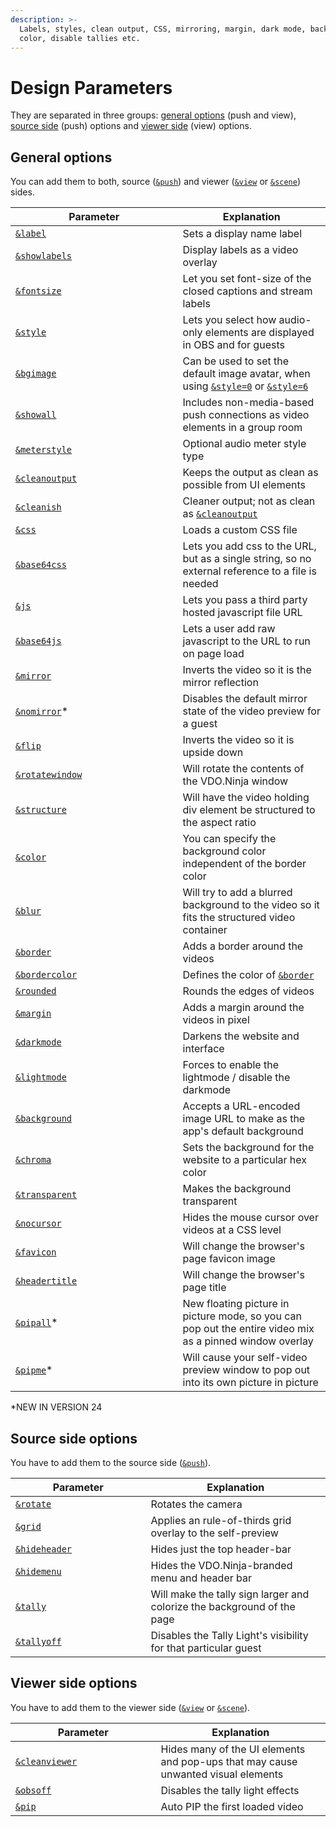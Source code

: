```yaml
---
description: >-
  Labels, styles, clean output, CSS, mirroring, margin, dark mode, background
  color, disable tallies etc.
---
```


# Design Parameters

They are separated in three groups: [general options](./#general-options) (push and view), [source side](./#source-side-options) (push) options and [viewer side](./#viewer-side-options) (view) options.

## General options

You can add them to both, source ([`&push`](../../source-settings/push.md)) and viewer ([`&view`](../view-parameters/view.md) or [`&scene`](../view-parameters/scene.md)) sides.

<table><thead><tr><th width="251.57142857142856">Parameter</th><th>Explanation</th></tr></thead><tbody><tr><td><a href="../../general-settings/label.md"><code>&#x26;label</code></a></td><td>Sets a display name label</td></tr><tr><td><a href="showlabels.md"><code>&#x26;showlabels</code></a></td><td>Display labels as a video overlay</td></tr><tr><td><a href="../view-parameters/fontsize.md"><code>&#x26;fontsize</code></a></td><td>Let you set font-size of the closed captions and stream labels</td></tr><tr><td><a href="style.md"><code>&#x26;style</code></a></td><td>Lets you select how audio-only elements are displayed in OBS and for guests</td></tr><tr><td><a href="and-bgimage.md"><code>&#x26;bgimage</code></a></td><td>Can be used to set the default image avatar, when using <a href="style.md"><code>&#x26;style=0</code></a> or <a href="style.md"><code>&#x26;style=6</code></a></td></tr><tr><td><a href="and-showall.md"><code>&#x26;showall</code></a></td><td>Includes non-media-based push connections as video elements in a group room</td></tr><tr><td><a href="meterstyle.md"><code>&#x26;meterstyle</code></a></td><td>Optional audio meter style type</td></tr><tr><td><a href="cleanoutput.md"><code>&#x26;cleanoutput</code></a></td><td>Keeps the output as clean as possible from UI elements</td></tr><tr><td><a href="cleanish.md"><code>&#x26;cleanish</code></a></td><td>Cleaner output; not as clean as <a href="cleanoutput.md"><code>&#x26;cleanoutput</code></a></td></tr><tr><td><a href="css.md"><code>&#x26;css</code></a></td><td>Loads a custom CSS file</td></tr><tr><td><a href="and-base64css.md"><code>&#x26;base64css</code></a></td><td>Lets you add css to the URL, but as a single string, so no external reference to a file is needed</td></tr><tr><td><a href="and-js.md"><code>&#x26;js</code></a></td><td>Lets you pass a third party hosted javascript file URL</td></tr><tr><td><a href="and-base64js.md"><code>&#x26;base64js</code></a></td><td>Lets a user add raw javascript to the URL to run on page load</td></tr><tr><td><a href="and-mirror.md"><code>&#x26;mirror</code></a></td><td>Inverts the video so it is the mirror reflection</td></tr><tr><td><a href="and-nomirror-alpha.md"><code>&#x26;nomirror</code></a>*</td><td>Disables the default mirror state of the video preview for a guest</td></tr><tr><td><a href="and-flip.md"><code>&#x26;flip</code></a></td><td>Inverts the video so it is upside down</td></tr><tr><td><a href="and-rotatewindow.md"><code>&#x26;rotatewindow</code></a></td><td>Will rotate the contents of the VDO.Ninja window</td></tr><tr><td><a href="and-structure.md"><code>&#x26;structure</code></a></td><td>Will have the video holding div element be structured to the aspect ratio</td></tr><tr><td><a href="and-color.md"><code>&#x26;color</code></a></td><td>You can specify the background color independent of the border color</td></tr><tr><td><a href="and-blur.md"><code>&#x26;blur</code></a></td><td>Will try to add a blurred background to the video so it fits the structured video container</td></tr><tr><td><a href="and-border.md"><code>&#x26;border</code></a></td><td>Adds a border around the videos</td></tr><tr><td><a href="and-bordercolor.md"><code>&#x26;bordercolor</code></a></td><td>Defines the color of <a href="and-border.md"><code>&#x26;border</code></a></td></tr><tr><td><a href="rounded.md"><code>&#x26;rounded</code></a></td><td>Rounds the edges of videos</td></tr><tr><td><a href="margin.md"><code>&#x26;margin</code></a></td><td>Adds a margin around the videos in pixel</td></tr><tr><td><a href="darkmode.md"><code>&#x26;darkmode</code></a></td><td>Darkens the website and interface</td></tr><tr><td><a href="and-lightmode.md"><code>&#x26;lightmode</code></a></td><td>Forces to enable the lightmode / disable the darkmode</td></tr><tr><td><a href="and-background.md"><code>&#x26;background</code></a></td><td>Accepts a URL-encoded image URL to make as the app's default background</td></tr><tr><td><a href="chroma.md"><code>&#x26;chroma</code></a></td><td>Sets the background for the website to a particular hex color</td></tr><tr><td><a href="and-transparent.md"><code>&#x26;transparent</code></a></td><td>Makes the background transparent</td></tr><tr><td><a href="../../general-settings/and-nocursor.md"><code>&#x26;nocursor</code></a></td><td>Hides the mouse cursor over videos at a CSS level</td></tr><tr><td><a href="and-favicon-alpha.md"><code>&#x26;favicon</code></a></td><td>Will change the browser's page favicon image</td></tr><tr><td><a href="and-headertitle.md"><code>&#x26;headertitle</code></a></td><td>Will change the browser's page title</td></tr><tr><td><a href="and-pipall-alpha.md"><code>&#x26;pipall</code></a>*</td><td>New floating picture in picture mode, so you can pop out the entire video mix as a pinned window overlay</td></tr><tr><td><a href="and-pipme-alpha.md"><code>&#x26;pipme</code></a>*</td><td>Will cause your self-video preview window to pop out into its own picture in picture</td></tr></tbody></table>

\*NEW IN VERSION 24

## Source side options

You have to add them to the source side ([`&push`](../../source-settings/push.md)).

<table><thead><tr><th width="200.57142857142856">Parameter</th><th>Explanation</th></tr></thead><tbody><tr><td><a href="and-rotate.md"><code>&#x26;rotate</code></a></td><td>Rotates the camera</td></tr><tr><td><a href="grid.md"><code>&#x26;grid</code></a></td><td>Applies an rule-of-thirds grid overlay to the self-preview</td></tr><tr><td><a href="and-hideheader.md"><code>&#x26;hideheader</code></a></td><td>Hides just the top header-bar</td></tr><tr><td><a href="and-hidemenu.md"><code>&#x26;hidemenu</code></a></td><td>Hides the VDO.Ninja-branded menu and header bar</td></tr><tr><td><a href="tallyoff.md"><code>&#x26;tally</code></a></td><td>Will make the tally sign larger and colorize the background of the page</td></tr><tr><td><a href="tallyoff-1.md"><code>&#x26;tallyoff</code></a></td><td>Disables the Tally Light's visibility for that particular guest</td></tr></tbody></table>

## **Viewer side options**

You have to add them to the viewer side ([`&view`](../view-parameters/view.md) or [`&scene`](../view-parameters/scene.md)).

<table><thead><tr><th width="216.57142857142856">Parameter</th><th>Explanation</th></tr></thead><tbody><tr><td><a href="and-cleanviewer.md"><code>&#x26;cleanviewer</code></a></td><td>Hides many of the UI elements and pop-ups that may cause unwanted visual elements</td></tr><tr><td><a href="and-obsoff.md"><code>&#x26;obsoff</code></a></td><td>Disables the tally light effects</td></tr><tr><td><a href="and-pip.md"><code>&#x26;pip</code></a></td><td>Auto PIP the first loaded video</td></tr></tbody></table>
